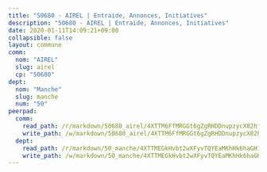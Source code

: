 ```yaml
---
title: "50680 - AIREL | Entraide, Annonces, Initiatives"
description: "50680 - AIREL | Entraide, Annonces, Initiatives"
date: 2020-01-11T14:09:21+09:00
collapsible: false
layout: commune
comm:
  nom: "AIREL"
  slug: airel
  cp: "50680"
dept:
  nom: "Manche"
  slug: manche
  num: "50"
peerpad:
  comm:
    read_path: /r/markdown/50680_airel/4XTTM6FfMRGGt6gZgRHDDnupzycX82hfsVbRzJiMGfDDmbADg
    write_path: /w/markdown/50680_airel/4XTTM6FfMRGGt6gZgRHDDnupzycX82hfsVbRzJiMGfDDmbADg-K3TgV4bah1caiRgjLAqScfZ5oPgAXDsQ3d8cYb6kLdnQQ1sMKdcChM5syEcjcrLYJvKS6iwy1RoaHzf7UbcBaBjVUWbv2N3VF4Ww1C7iHGNvff6kXwfsqy6bsXQGn3QczH5GPhWa
  dept:
    read_path: /r/markdown/50_manche/4XTTMEGkHvbt2wXFyvTQYEaMKhHk6haGH1SzsRNevKgBDTuXr
    write_path: /w/markdown/50_manche/4XTTMEGkHvbt2wXFyvTQYEaMKhHk6haGH1SzsRNevKgBDTuXr-K3TgUSx1rwmRRLqHcTLLdo4dVfTRKvf94KKagmUFPevWSp2f9nuc6fJF25TtLArzK8teuQ5TvuAMqW38N2MYgT18hBoXtjmKX9WuSn2vkujmSJPp3gF4gsuMmfEM8Th4Ap94heFE
---
```


